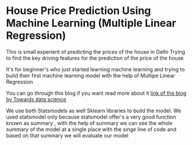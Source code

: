 # House Price Prediction Using Machine Learning (Multiple Linear Regression)

This is small experient of predicting the prices of the house in Delhi
Trying to find the key driving features for the prediction of the price of the house

It's for beginner's who just started learning machine learning  and trying to build their first machine learning model with the help of Multipe Linear Regression 

You can go through this blog if you want read more about it  [link of the blog by Towards data science](https://towardsdatascience.com/linear-regression-on-boston-housing-dataset-f409b7e4a155)

We use both Statsmodels as well Sklearn libraries to build the model.
We used statsmodel only because statsmodel offer's a very good function known as summary , with the help of summary we can see the whole summary of the model at a single place with the singe line of code and based on that summary we will evaluate our model
